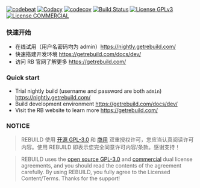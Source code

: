 [![codebeat](https://codebeat.co/badges/fbd559f6-30bb-42e7-bd0f-2568c637f104)](https://codebeat.co/projects/github-com-getrebuild-rebuild-master)
[![Codacy](https://api.codacy.com/project/badge/Grade/599a0a3e46f84e6bbc29e8fbe4632860)](https://www.codacy.com/app/getrebuild/rebuild)
[![codecov](https://codecov.io/gh/getrebuild/rebuild/branch/master/graph/badge.svg)](https://codecov.io/gh/getrebuild/rebuild)
[![Build Status](https://travis-ci.org/getrebuild/rebuild.svg?branch=master)](https://travis-ci.org/getrebuild/rebuild)
[![License GPLv3](https://img.shields.io/github/license/getrebuild/rebuild.svg)](https://raw.githubusercontent.com/getrebuild/rebuild/master/LICENSE)
[![License COMMERCIAL](https://img.shields.io/badge/license-COMMERCIAL-orange.svg)](https://raw.githubusercontent.com/getrebuild/rebuild/master/COMMERCIAL)


### 快速开始

- 在线试用（用户名密码均为 admin）https://nightly.getrebuild.com/
- 快速搭建开发环境 https://getrebuild.com/docs/dev/
- 访问 RB 官网了解更多 https://getrebuild.com/


### Quick start

- Trial nightly build (username and password are both `admin`) https://nightly.getrebuild.com/
- Build development environment https://getrebuild.com/docs/dev/
- Visit the RB website to learn more https://getrebuild.com/


### NOTICE

> REBUILD 使用 [开源 GPL-3.0](https://raw.githubusercontent.com/getrebuild/rebuild/master/LICENSE) 和 [商用](https://raw.githubusercontent.com/getrebuild/rebuild/master/COMMERCIAL) 双重授权许可，您应当认真阅读许可内容。使用 REBUILD 即表示您完全同意许可内容/条款。感谢支持！

> REBUILD uses the [open source GPL-3.0](https://raw.githubusercontent.com/getrebuild/rebuild/master/LICENSE) and [commercial](https://raw.githubusercontent.com/getrebuild/rebuild/master/COMMERCIAL) dual license agreements, and you should read the contents of the agreement carefully. By using REBUILD, you fully agree to the Licensed Content/Terms. Thanks for the support!